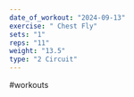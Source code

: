 ```yaml
---
date_of_workout: "2024-09-13"
exercise: " Chest Fly"
sets: "1"
reps: "11"
weight: "13.5"
type: "2 Circuit"
---
```

#workouts